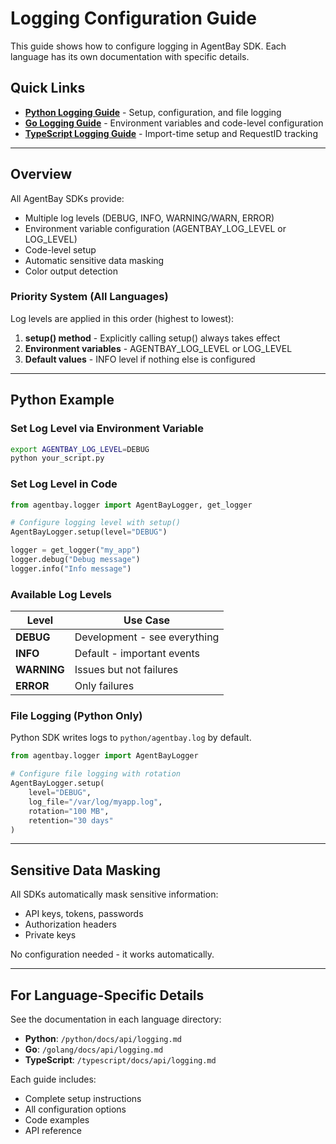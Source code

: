 # Logging Configuration Guide

This guide shows how to configure logging in AgentBay SDK. Each language has its own documentation with specific details.

## Quick Links

- **[Python Logging Guide](../../../../python/docs/api/logging.md)** - Setup, configuration, and file logging
- **[Go Logging Guide](../../../../golang/docs/api/logging.md)** - Environment variables and code-level configuration
- **[TypeScript Logging Guide](../../../../typescript/docs/api/logging.md)** - Import-time setup and RequestID tracking

---

## Overview

All AgentBay SDKs provide:
- Multiple log levels (DEBUG, INFO, WARNING/WARN, ERROR)
- Environment variable configuration (AGENTBAY_LOG_LEVEL or LOG_LEVEL)
- Code-level setup
- Automatic sensitive data masking
- Color output detection

### Priority System (All Languages)

Log levels are applied in this order (highest to lowest):

1. **setup() method** - Explicitly calling setup() always takes effect
2. **Environment variables** - AGENTBAY_LOG_LEVEL or LOG_LEVEL
3. **Default values** - INFO level if nothing else is configured

---

## Python Example

### Set Log Level via Environment Variable

```bash
export AGENTBAY_LOG_LEVEL=DEBUG
python your_script.py
```

### Set Log Level in Code

```python
from agentbay.logger import AgentBayLogger, get_logger

# Configure logging level with setup()
AgentBayLogger.setup(level="DEBUG")

logger = get_logger("my_app")
logger.debug("Debug message")
logger.info("Info message")
```

### Available Log Levels

| Level | Use Case |
|-------|----------|
| **DEBUG** | Development - see everything |
| **INFO** | Default - important events |
| **WARNING** | Issues but not failures |
| **ERROR** | Only failures |

### File Logging (Python Only)

Python SDK writes logs to `python/agentbay.log` by default.

```python
from agentbay.logger import AgentBayLogger

# Configure file logging with rotation
AgentBayLogger.setup(
    level="DEBUG",
    log_file="/var/log/myapp.log",
    rotation="100 MB",
    retention="30 days"
)
```

---

## Sensitive Data Masking

All SDKs automatically mask sensitive information:

- API keys, tokens, passwords
- Authorization headers
- Private keys

No configuration needed - it works automatically.

---

## For Language-Specific Details

See the documentation in each language directory:

- **Python**: `/python/docs/api/logging.md`
- **Go**: `/golang/docs/api/logging.md`
- **TypeScript**: `/typescript/docs/api/logging.md`

Each guide includes:
- Complete setup instructions
- All configuration options
- Code examples
- API reference
